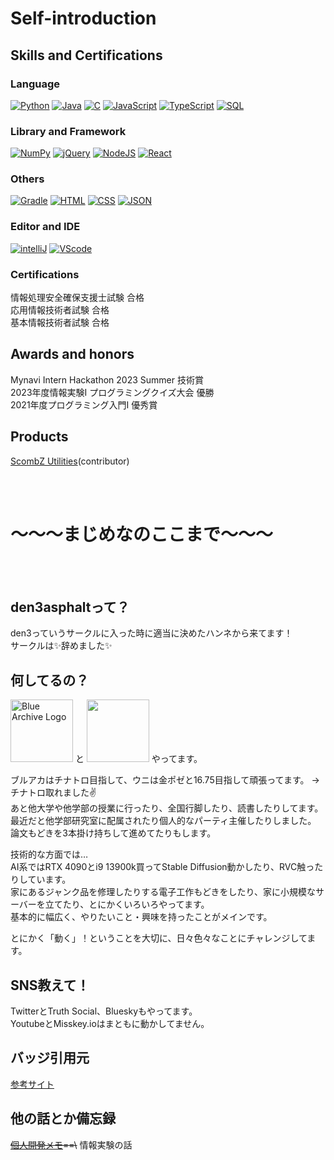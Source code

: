 # Self-introduction

## Skills and Certifications
### Language
[![Python](https://custom-icon-badges.herokuapp.com/badge/Python-3572A5.svg?logo=Python&logoColor=white)]()
[![Java](https://custom-icon-badges.herokuapp.com/badge/Java-b07219.svg?logo=Java&logoColor=white)]()
[![C](https://custom-icon-badges.herokuapp.com/badge/C-555555.svg?logo=c-in-hexagon&logoColor=white)]()
[![JavaScript](https://custom-icon-badges.herokuapp.com/badge/JavaScript-f1e05a.svg?logo=JavaScript&logoColor=white)]()
[![TypeScript](https://custom-icon-badges.herokuapp.com/badge/TypeScript-2b7489.svg?logo=TypeScript&logoColor=white)]()
[![SQL](https://custom-icon-badges.herokuapp.com/badge/SQL-e38c00.svg?logo=SQL&logoColor=white)]()

### Library and Framework
[![NumPy](https://custom-icon-badges.herokuapp.com/badge/NumPy-9C8AF9.svg?logo=NumPy&logoColor=white)]()
[![jQuery](https://img.shields.io/badge/-Jquery-0769AD.svg?logo=jquery)]()
[![NodeJS](https://img.shields.io/badge/Node.js-43853D.svg?logo=node.js&logoColor=white)]()
[![React](https://img.shields.io/badge/-React-61DAFB.svg?logo=react)]()

### Others
[![Gradle](https://custom-icon-badges.herokuapp.com/badge/Gradle-02303a.svg?logo=Gradle&logoColor=white)]()
[![HTML](https://custom-icon-badges.herokuapp.com/badge/HTML-e34c26.svg?logo=HTML&logoColor=white)]()
[![CSS](https://custom-icon-badges.herokuapp.com/badge/CSS-563d7c.svg?logo=css3)]()
[![JSON](https://custom-icon-badges.herokuapp.com/badge/JSON-292929.svg?logo=JSON&logoColor=white)]()

### Editor and IDE
[![intelliJ](https://img.shields.io/badge/-Intellijidea-000000.svg?logo=intellijidea)]()
[![VScode](https://img.shields.io/badge/-Visual%20Studio%20Code-007ACC.svg?logo=visualstudiocode)]()


### Certifications
情報処理安全確保支援士試験 合格  
応用情報技術者試験 合格  
基本情報技術者試験 合格  

## Awards and honors
Mynavi Intern Hackathon 2023 Summer 技術賞  
2023年度情報実験I プログラミングクイズ大会 優勝  
2021年度プログラミング入門I 優秀賞  

## Products
[ScombZ Utilities](https://github.com/yudai1204/ScombZ-Utilities)(contributor)


<br>

<br>


# ～～～まじめなのここまで～～～


<br>

<br>


## den3asphaltって？
den3っていうサークルに入った時に適当に決めたハンネから来てます！  
サークルは✨辞めました✨  

## 何してるの？
<p>
<picture>
  <source media="(prefers-color-scheme: dark)" srcset="https://www.yostar.co.jp/images/logo/bluearchive_logo.png">
  <source media="(prefers-color-scheme: light)" srcset="https://webusstatic.yo-star.com/ba2nd_web/prod/dist/img/logo.1b872cbe.svg">
  <img alt="Blue Archive Logo" src="https://webusstatic.yo-star.com/ba2nd_web/prod/dist/img/logo.1b872cbe.svg" height=100px>
</picture>
と
<img src="https://chunithm.sega.jp/storage/top/pc/top_main_logo.png" height=100px>
やってます。  
</p>

ブルアカはチナトロ目指して、ウニは金ポゼと16.75目指して頑張ってます。 →チナトロ取れました✌  
あと他大学や他学部の授業に行ったり、全国行脚したり、読書したりしてます。  
最近だと他学部研究室に配属されたり個人的なパーティ主催したりしました。  
論文もどきを3本掛け持ちして進めてたりもします。  

技術的な方面では…  
AI系ではRTX 4090とi9 13900k買ってStable Diffusion動かしたり、RVC触ったりしています。  
家にあるジャンク品を修理したりする電子工作もどきをしたり、家に小規模なサーバーを立てたり、とにかくいろいろやってます。    
基本的に幅広く、やりたいこと・興味を持ったことがメインです。  

とにかく「動く」！ということを大切に、日々色々なことにチャレンジしてます。

## SNS教えて！
TwitterとTruth Social、Blueskyもやってます。  
YoutubeとMisskey.ioはまともに動かしてません。

## バッジ引用元
[参考サイト](https://qiita.com/SNQ-2001/items/eb5d35d9d09580888a84)

## 他の話とか備忘録
~~[個人開発メモ](/devMemo.md)==\\~~ 情報実験の話
